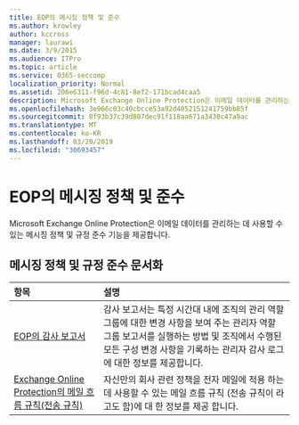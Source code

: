 ```yaml
---
title: EOP의 메시징 정책 및 준수
ms.author: krowley
author: kccross
manager: laurawi
ms.date: 3/9/2015
ms.audience: ITPro
ms.topic: article
ms.service: O365-seccomp
localization_priority: Normal
ms.assetid: 206e6311-f96d-4c81-8ef2-171bcad4caa5
description: Microsoft Exchange Online Protection은 이메일 데이터를 관리하는 데 사용할 수 있는 메시징 정책 및 규정 준수 기능을 제공합니다.
ms.openlocfilehash: 3e966c03c40cbcce53a92d4052151241759bb85f
ms.sourcegitcommit: 0f93b37c39d807dec91f118aa671a3430c47a9ac
ms.translationtype: MT
ms.contentlocale: ko-KR
ms.lasthandoff: 03/20/2019
ms.locfileid: "30693457"
---
```

# <a name="messaging-policy-and-compliance-in-eop"></a>EOP의 메시징 정책 및 준수

Microsoft Exchange Online Protection은 이메일 데이터를 관리하는 데 사용할 수 있는 메시징 정책 및 규정 준수 기능을 제공합니다.
  
## <a name="messaging-policy-and-compliance-documentation"></a>메시징 정책 및 규정 준수 문서화

|**항목**|**설명**|
|:-----|:-----|
|[EOP의 감사 보고서](auditing-reports-in-eop.md)|감사 보고서는 특정 시간대 내에 조직의 관리 역할 그룹에 대한 변경 사항을 보여 주는 관리자 역할 그룹 보고서를 실행하는 방법 및 조직에서 수행된 모든 구성 변경 사항을 기록하는 관리자 감사 로그에 대한 정보를 제공합니다.|
|[Exchange Online Protection의 메일 흐름 규칙(전송 규칙)](mail-flow-rules-transport-rules-0.md)|자신만의 회사 관련 정책을 전자 메일에 적용 하는 데 사용할 수 있는 메일 흐름 규칙 (전송 규칙이 라고도 함)에 대 한 정보를 제공 합니다.|
